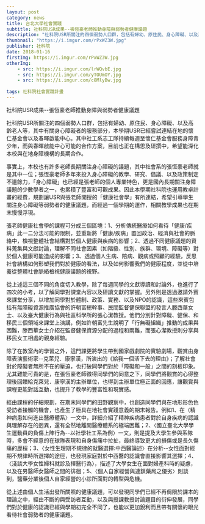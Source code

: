 ```yaml
---
layout: post
category: news
title: 台北大學社會實踐
subtitle: 社科院USR成果--張恆豪老師推動身障與弱勢者健康議題
description: "社科院USR所關注的四個弱勢人口群，包括有婦幼、原住民、身心障礙、以及高齡老人等，其中有關身心障礙者的服務部分，本學期USR已經嘗試連結在地的懷仁基金會以及春暉啟能中心..."
thumbnail: "https://i.imgur.com/rPxWZ3W.jpg"
publisher: 社科院
date: 2018-01-16
firstImg: https://i.imgur.com/rPxWZ3W.jpg
otherImg:
    - src: https://i.imgur.com/lrWQvbE.jpg
    - src: https://i.imgur.com/yTOUmOY.jpg
    - src: https://i.imgur.com/c8MlyBw.jpg
   
tags: 社科院社會實踐計畫
---
```


社科院USR成果--張恆豪老師推動身障與弱勢者健康議題

社科院USR所關注的四個弱勢人口群，包括有婦幼、原住民、身心障礙、以及高齡老人等，其中有關身心障礙者的服務部分，本學期USR已經嘗試連結在地的懷仁基金會以及春暉啟能中心。其中社工系志工隊持續每週至懷仁基金會服務身障青少年，而與春暉啟能中心可能的合作方案，目前也正在構思及研撰中，希望能深化本校與在地身障機構的長期合作。

事實上，本校也有許多老師長期關注身心障礙的議題，其中社會系的張恆豪老師就是其中一位；張恆豪老師多年來投入身心障礙的教學、研究、倡議、以及政策制定不遺餘力，「身心障礙」也已經是張老師的個人專業特色，更是國內長期關注身障議題的少數學者之一，也累積了豐富和可觀成果。因此本學期社科院也運用教卓計畫的經費，規劃讓USR與張老師開授的「健康社會學」有所連結，希望引導學生關注身心障礙等弱勢者的健康議題，而經過一個學期的運作，相關教學成果也在期末慢慢浮現。

張老師健康社會學的課程可分成三個區塊：1、分析傳統醫療如何看待「健康/疾病」此一二分法可能的限制，並重新將「健康/疾病」置回政治、經濟與社會的脈絡中，檢視整體社會結構對於個人健康與疾病的影響；2、透過不同健康議題的資料蒐集與文獻討論，理解不同社會因素（如階級、性別、族群、環境、障礙等）對於個人健康可能造成的影響；3、透過個人生病、陪病、觀病或照顧的經驗，反思社會結構如何形塑我們對於健康的看法，以及如何影響我們的健康程度，並從中培養從整體社會脈絡檢視健康議題的視野。

從上述這三個不同的角度切入教學，除了每週同學的文獻導讀和討論外，也進行了四次的小考，以了解同學對課堂內容以及研讀文獻的掌握。另外則是透過邀請外賓來課堂分享，以增加同學對於體制、政策、實務、以及NPO的認識，這些來賓包括有無障礙資源推廣協會的許朝富總幹事、民間監督健保聯盟的發言人滕西華女士、以及臺大健康行為與社區科學所的張心潔教授。他們分別針對障礙、健保、和移民三個領域來課堂上演講，例如許朝富先生說明了「行無礙組織」推動的成果與困難，滕西華女士介紹在監督健保資源分配的過程和兩難，而張心潔教授則分享與移民女工相處的親身經驗。

除了在教室內的學習之外，這門課更將學生帶到國家戲劇院的實驗劇場，觀賞由身障表演藝術家--克萊兒．康寧漢，所演出的《給我一個活下去的理由》；了解社會對於障礙者無所不在的壓迫，也打破同學們對於「障礙和一般」之間的刻板印象。尤其難能可貴的是，在張恆豪老師徵得同學們的同意之下，同學們將觀賞的心得整理後回饋給克萊兒．康寧漢的主辦單位，也得到主辦單位極正面的回應，讓觀賞與課程更能對話互動，也提升了教學的豐富性和現實感。

經由課程的仔細規劃，在期末同學們的田野觀察中，也創造同學們與在地形形色色受訪者接觸的機會，也產生了極具在地社會實踐意義的期末報告。例如1、在〈精神病患如何進出醫療體系〉一文中，詳細介紹了精神疾病患者對於自身疾病的認識與理解存在的迥異，還有全然地離開醫療體系的極端困難；2、〈國立臺北大學學生運動員的負傷上陣行為--以社學社工系為例〉一文，則是提及大學生參與系隊時，多會不經意的在球隊表現和自身傷痛中拉扯，最終導致更大的損傷或是長久傷痛的歷程；3、〈女性生理期不規律的就醫選擇:中西醫論述〉在分析--女性面對經期不規律時所選擇的途徑，也發現家庭對於中西醫的認識會直接影響其選擇；4、〈淺談大學女性婦科就診及擇醫行為〉，描述了大學女生在面對婦產科時的疑慮，以及在男醫師女醫師之間的徘徊；5、〈個人自家經營與連鎖藥局之優劣〉則談到，醫藥分業後個人自家經營的小診所面對的轉型與危機。

從上述由個人生活出發所關照的健康議題，可以發現同學們已經不再侷限於課本的理論之中，經由不斷的與受訪者互動，以及與授課教授討論題目的衍伸發展，同學們對於健康的認識已經與學期初完全不同了，也能以更加銳利而且帶有關懷的眼光看待社會弱勢者的健康議題。
